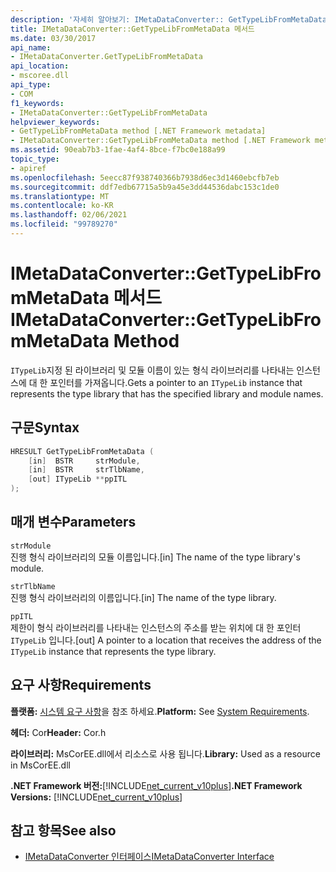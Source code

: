 ```yaml
---
description: '자세히 알아보기: IMetaDataConverter:: GetTypeLibFromMetaData 메서드'
title: IMetaDataConverter::GetTypeLibFromMetaData 메서드
ms.date: 03/30/2017
api_name:
- IMetaDataConverter.GetTypeLibFromMetaData
api_location:
- mscoree.dll
api_type:
- COM
f1_keywords:
- IMetaDataConverter::GetTypeLibFromMetaData
helpviewer_keywords:
- GetTypeLibFromMetaData method [.NET Framework metadata]
- IMetaDataConverter::GetTypeLibFromMetaData method [.NET Framework metadata]
ms.assetid: 90eab7b3-1fae-4af4-8bce-f7bc0e188a99
topic_type:
- apiref
ms.openlocfilehash: 5eecc87f938740366b7938d6ec3d1460ebcfb7eb
ms.sourcegitcommit: ddf7edb67715a5b9a45e3dd44536dabc153c1de0
ms.translationtype: MT
ms.contentlocale: ko-KR
ms.lasthandoff: 02/06/2021
ms.locfileid: "99789270"
---
```

# <a name="imetadataconvertergettypelibfrommetadata-method"></a><span data-ttu-id="d74ed-103">IMetaDataConverter::GetTypeLibFromMetaData 메서드</span><span class="sxs-lookup"><span data-stu-id="d74ed-103">IMetaDataConverter::GetTypeLibFromMetaData Method</span></span>

<span data-ttu-id="d74ed-104">`ITypeLib`지정 된 라이브러리 및 모듈 이름이 있는 형식 라이브러리를 나타내는 인스턴스에 대 한 포인터를 가져옵니다.</span><span class="sxs-lookup"><span data-stu-id="d74ed-104">Gets a pointer to an `ITypeLib` instance that represents the type library that has the specified library and module names.</span></span>  
  
## <a name="syntax"></a><span data-ttu-id="d74ed-105">구문</span><span class="sxs-lookup"><span data-stu-id="d74ed-105">Syntax</span></span>  
  
```cpp  
HRESULT GetTypeLibFromMetaData (  
    [in]  BSTR     strModule,
    [in]  BSTR     strTlbName,
    [out] ITypeLib **ppITL  
);  
```  
  
## <a name="parameters"></a><span data-ttu-id="d74ed-106">매개 변수</span><span class="sxs-lookup"><span data-stu-id="d74ed-106">Parameters</span></span>  

 `strModule`  
 <span data-ttu-id="d74ed-107">진행 형식 라이브러리의 모듈 이름입니다.</span><span class="sxs-lookup"><span data-stu-id="d74ed-107">[in] The name of the type library's module.</span></span>  
  
 `strTlbName`  
 <span data-ttu-id="d74ed-108">진행 형식 라이브러리의 이름입니다.</span><span class="sxs-lookup"><span data-stu-id="d74ed-108">[in] The name of the type library.</span></span>  
  
 `ppITL`  
 <span data-ttu-id="d74ed-109">제한이 형식 라이브러리를 나타내는 인스턴스의 주소를 받는 위치에 대 한 포인터 `ITypeLib` 입니다.</span><span class="sxs-lookup"><span data-stu-id="d74ed-109">[out] A pointer to a location that receives the address of the `ITypeLib` instance that represents the type library.</span></span>  
  
## <a name="requirements"></a><span data-ttu-id="d74ed-110">요구 사항</span><span class="sxs-lookup"><span data-stu-id="d74ed-110">Requirements</span></span>  

 <span data-ttu-id="d74ed-111">**플랫폼:** [시스템 요구 사항](../../get-started/system-requirements.md)을 참조 하세요.</span><span class="sxs-lookup"><span data-stu-id="d74ed-111">**Platform:** See [System Requirements](../../get-started/system-requirements.md).</span></span>  
  
 <span data-ttu-id="d74ed-112">**헤더:** Cor</span><span class="sxs-lookup"><span data-stu-id="d74ed-112">**Header:** Cor.h</span></span>  
  
 <span data-ttu-id="d74ed-113">**라이브러리:** MsCorEE.dll에서 리소스로 사용 됩니다.</span><span class="sxs-lookup"><span data-stu-id="d74ed-113">**Library:** Used as a resource in MsCorEE.dll</span></span>  
  
 <span data-ttu-id="d74ed-114">**.NET Framework 버전:**[!INCLUDE[net_current_v10plus](../../../../includes/net-current-v10plus-md.md)]</span><span class="sxs-lookup"><span data-stu-id="d74ed-114">**.NET Framework Versions:** [!INCLUDE[net_current_v10plus](../../../../includes/net-current-v10plus-md.md)]</span></span>  
  
## <a name="see-also"></a><span data-ttu-id="d74ed-115">참고 항목</span><span class="sxs-lookup"><span data-stu-id="d74ed-115">See also</span></span>

- [<span data-ttu-id="d74ed-116">IMetaDataConverter 인터페이스</span><span class="sxs-lookup"><span data-stu-id="d74ed-116">IMetaDataConverter Interface</span></span>](imetadataconverter-interface.md)
